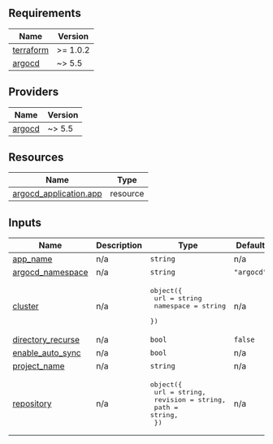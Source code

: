 <!-- BEGIN_TF_DOCS -->
## Requirements

| Name | Version |
|------|---------|
| <a name="requirement_terraform"></a> [terraform](#requirement\_terraform) | >= 1.0.2 |
| <a name="requirement_argocd"></a> [argocd](#requirement\_argocd) | ~> 5.5 |

## Providers

| Name | Version |
|------|---------|
| <a name="provider_argocd"></a> [argocd](#provider\_argocd) | ~> 5.5 |

## Resources

| Name | Type |
|------|------|
| [argocd_application.app](https://registry.terraform.io/providers/oboukili/argocd/latest/docs/resources/application) | resource |

## Inputs

| Name | Description | Type | Default | Required |
|------|-------------|------|---------|:--------:|
| <a name="input_app_name"></a> [app\_name](#input\_app\_name) | n/a | `string` | n/a | yes |
| <a name="input_argocd_namespace"></a> [argocd\_namespace](#input\_argocd\_namespace) | n/a | `string` | `"argocd"` | no |
| <a name="input_cluster"></a> [cluster](#input\_cluster) | n/a | <pre>object({<br>    url       = string<br>    namespace = string<br>  })</pre> | n/a | yes |
| <a name="input_directory_recurse"></a> [directory\_recurse](#input\_directory\_recurse) | n/a | `bool` | `false` | no |
| <a name="input_enable_auto_sync"></a> [enable\_auto\_sync](#input\_enable\_auto\_sync) | n/a | `bool` | n/a | yes |
| <a name="input_project_name"></a> [project\_name](#input\_project\_name) | n/a | `string` | n/a | yes |
| <a name="input_repository"></a> [repository](#input\_repository) | n/a | <pre>object({<br>    url      = string,<br>    revision = string,<br>    path     = string,<br>  })</pre> | n/a | yes |
<!-- END_TF_DOCS -->